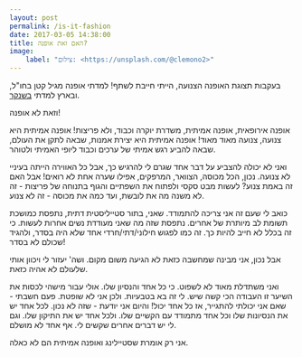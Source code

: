 ```yaml
---
layout: post
permalink: /is-it-fashion
date: 2017-03-05 14:38:00
title: האם זאת אופנה?
image:
    label: "צילום: <https://unsplash.com/@clemono2>"
---
```


בעקבות תצוגת האופנה הצנועה, הייתי חייבת לשתף!
למדתי אופנה מגיל קטן בחו"ל, ובארץ למדתי [בשנקר](http://www.shenkar.ac.il/he).

וזאת לא אופנה!

אופנה אירופאית, אופנה אמיתית, משדרת יוקרה וכבוד, ולא פריצות!
אופנה אמיתית היא צנועה, צנועה מאוד מאוד!
אופנה אמיתית היא יצירת אמנות, שבאה לתקן את העולם, שבאה להביע רגש אמיתי של ערכים וכבוד ליופי האמיתי ולטוהר.

ואני לא יכולה להצביע על דבר אחד שגרם לי להרגיש כך, אבל כל האווירה הייתה בעיניי לא צנועה. נכון, הכל מכוסה, הצוואר, המרפקים, אפילו שערה אחת לא רואים! אבל האם זה באמת צנוע? לעשות מבט סקסי ולפתוח את השפתיים והגוף בתנוחה של פריצות - זה לא משנה מה את לובשת, ועד כמה את מכוסה - זה לא צנוע.

כואב לי שעם זה אני צריכה להתמודד. שאני, בתור סטייליסטית דתית, נתפסת כמושכת תשומת לב מיותרת של אחרים. נתפסת שזה מה שאני מעודדת נשים אחרות לעשות. כי זה בכלל לא חייב להיות כך.
זה כמו לפגוש חילוני/דתי/חרדי אחד שלא היה בסדר, ולהגיד שכולם לא בסדר!

אבל נכון, אני מבינה שמחשבה כזאת לא הגיעה משום מקום.
ושה' יעזור לי ויכוון אותי שלעולם לא אהיה כזאת.

ואני משתדלת מאוד לא לשפוט. כי כל אחד והנסיון שלו.
אולי עבור מישהי לכסות את השיער זו העבודה הכי קשה שיש. לי זה בא בטבעיות. ולכן אני לא שופטת.
פעם חשבתי - שאם אני יכולתי להתגייר, אז כל אחד יכול! והיום אני יודעת - שזה לא נכון. לכל אחד יש את הנסיונות שלו וכל אחד מתמודד עם הקשיים שלו. ולכל אחד יש את התיקון שלו. וגם לי יש דברים אחרים שקשים לי. אף אחד לא מושלם.

אני רק אומרת שסטיילינג ואופנה אמיתית הם לא כאלה.
